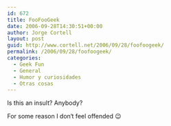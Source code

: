 ```yaml
---
id: 672
title: FooFooGeek
date: 2006-09-28T14:30:51+00:00
author: Jorge Cortell
layout: post
guid: http://www.cortell.net/2006/09/28/foofoogeek/
permalink: /2006/09/28/foofoogeek/
categories:
  - Geek Fun
  - General
  - Humor y curiosidades
  - Otras cosas
---
```

Is this an insult? Anybody?

For some reason I don‘t feel offended 😉